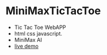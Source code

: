 # MiniMaxTicTacToe
* Tic Tac Toe WebAPP
* html css javascript. 
* MiniMax AI
* [live demo](https://yogendra-j.github.io/MiniMaxTicTacToe/)
